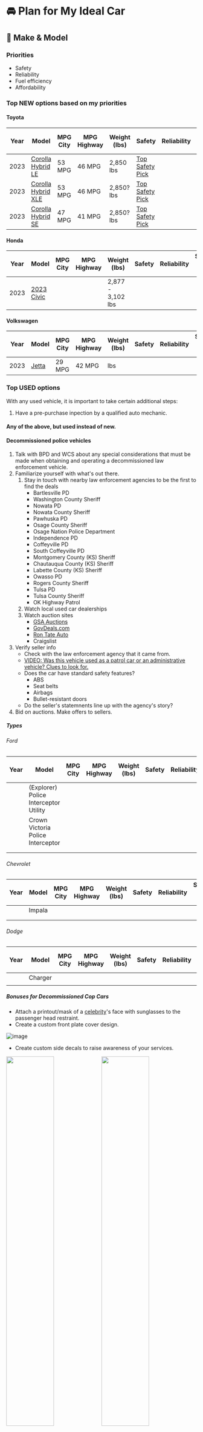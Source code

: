 # 🚘 Plan for My Ideal Car

## 🚗 Make & Model
### Priorities
* Safety
* Reliability
* Fuel efficiency
* Affordability

### Top NEW options based on my priorities
#### Toyota
|Year|Model|MPG City|MPG Highway|Weight (lbs)|Safety|Reliability|Starting Price (USD)|
|-----|--------|-----------|------|-----|----|--|--|
|2023|[Corolla Hybrid LE](https://www.toyota.com/corollahybrid/)|53 MPG|46 MPG|2,850 lbs|[Top Safety Pick](https://www.iihs.org/ratings/vehicle/toyota/corolla-4-door-sedan/2023)||22,800|
|2023|[Corolla Hybrid XLE](https://www.toyota.com/corollahybrid/)|53 MPG|46 MPG|2,850? lbs|[Top Safety Pick](https://www.iihs.org/ratings/vehicle/toyota/corolla-4-door-sedan/2023)||26,600|
|2023|[Corolla Hybrid SE](https://www.toyota.com/corollahybrid/)|47 MPG|41 MPG|2,850? lbs|[Top Safety Pick](https://www.iihs.org/ratings/vehicle/toyota/corolla-4-door-sedan/2023)||26,640|

#### Honda
|Year|Model|MPG City|MPG Highway|Weight (lbs)|Safety|Reliability|Starting Price (USD)|
|-----|--------|-----------|------|-----|----|--|--|
|2023|[2023 Civic](https://automobiles.honda.com/civic-sedan)|||2,877 - 3,102 lbs||||

#### Volkswagen
|Year|Model|MPG City|MPG Highway|Weight (lbs)|Safety|Reliability|Starting Price (USD)|
|-----|--------|-----------|------|-----|----|--|--|
|2023|[Jetta](https://www.vw.com/en/models/jetta.html)|29 MPG|42 MPG| lbs||||

### Top USED options
With any used vehicle, it is important to take certain additional steps:
1. Have a pre-purchase inpection by a qualified auto mechanic. 
#### Any of the above, but used instead of new.
#### Decommissioned police vehicles
1. Talk with BPD and WCS about any special considerations that must be made when obtaining and operating a decommissioned law enforcement vehicle. 
2. Familiarize yourself with what's out there.
    1. Stay in touch with nearby law enforcement agencies to be the first to find the deals
        * Bartlesville PD
        * Washington County Sheriff
        * Nowata PD
        * Nowata County Sheriff
        * Pawhuska PD
        * Osage County Sheriff
        * Osage Nation Police Department
        * Independence PD
        * Coffeyville PD
        * South Coffeyville PD
        * Montgomery County (KS) Sheriff
        * Chautauqua County (KS) Sheriff
        * Labette County (KS) Sheriff
        * Owasso PD
        * Rogers County Sheriff
        * Tulsa PD
        * Tulsa County Sheriff
        * OK Highway Patrol
    2. Watch local used car dealerships
    3. Watch auction sites
        * [GSA Auctions](https://gsaauctions.gov/?footer=gsa.gov)
        * [GovDeals.com](https://www.govdeals.com/)
        * [Ron Tate Auto](https://www.rontateauto.com/newandusedcars)
        * Craigslist
3. Verify seller info
    * Check with the law enforcement agency that it came from. 
    * [VIDEO: Was this vehicle used as a patrol car or an administrative vehicle? Clues to look for.](https://youtu.be/uxqTbyGGWPo)
    * Does the car have standard safety features?
      * ABS
      * Seat belts
      * Airbags
      * Bullet-resistant doors 
    * Do the seller's statemnents line up with the agency's story?
4. Bid on auctions. Make offers to sellers. 
##### Types
###### Ford
|Year|Model|MPG City|MPG Highway|Weight (lbs)|Safety|Reliability|Starting Price (USD)|
|-----|--------|-----------|------|-----|----|--|--|
||(Explorer) Police Interceptor Utility|||||||
||Crown Victoria Police Interceptor|||||||
|||||||||
|||||||||

###### Chevrolet
|Year|Model|MPG City|MPG Highway|Weight (lbs)|Safety|Reliability|Starting Price (USD)|
|-----|--------|-----------|------|-----|----|--|--|
||Impala|||||||
|||||||||
|||||||||

###### Dodge
|Year|Model|MPG City|MPG Highway|Weight (lbs)|Safety|Reliability|Starting Price (USD)|
|-----|--------|-----------|------|-----|----|--|--|
||Charger|||||||
|||||||||

##### Bonuses for Decommissioned Cop Cars
* Attach a printout/mask of a [celebrity](https://www.imdb.com/list/ls092272367/)'s face with sunglasses to the passenger head restraint. 
* Create a custom front plate cover design.


![image](https://user-images.githubusercontent.com/67705789/232258512-30141f18-54b7-4943-941f-0f4b9203b58b.png)


* Create custom side decals to raise awareness of your services.


<img src="https://user-images.githubusercontent.com/67705789/232258810-3ededb6f-aceb-44da-8ff8-593388502d22.png" width=50%><img src="https://user-images.githubusercontent.com/67705789/232258817-c9d4983d-15ce-422d-b533-8e123cc60d8e.png" width=50%>



### Color
Black

## 📹 Surveillance cameras
### 1. Front windshield 
### 2. Rear glass
### 3. Driver camera.
* Shows the driver and the driver-side window.
* Useful for recording interactions with law enforcement. 

## 🧥 Covers 
* Waterproof seat covers
* Mudproof floor protectors

## Sunglasses
Useful for driving at sunrise or sunset

## ⚔ Legal self-defense tool(s) 
### Types of weapons
* CCW Firearm
* Reflex Protect Presidia Gel (have Reflex Remove on hand as well if you have Reflex Protect)
* Fixed blade
  * Dagger
  * Tanto
  * Karambit
  * Bowie 
* Tactical Flashlight
* Elecricity Weapons
  * Stun gun
  * Taser 
### Weapon Location
* Store all weapons FAR AWAY from where license, registration, and proof of insurance are located.
* Find hidden areas where they can still be rapidly drawn in the event of a security crisis.

## ⛑ Emergency Prep Kit
It's always a good idea to keep emergency supplies in your car, including 
* a first-aid kit, 
* fire extinguisher,
* flashlight,
* blanket,
* water,
* non-perishable snacks, 
* breakdown warning triangles,
* road atlas,
* duct tape,

Additionally, consider keeping 
* a spare tire, 
* tire jack, and
* tire iron in your car.

## 🪴 Plants
Having plants can be an important way to prevent the buildup of toxic chemicals in the air. 

[NASA Clean Air Study](https://ntrs.nasa.gov/api/citations/19930073077/downloads/19930073077.pdf)

### Plant Containers
Shop around or build your own modified plant containers that are optimized for car travel.
* Plastic mini-pot inside a plastic cup/earthen mug
* Hanging container

### Plant Locations
With any location, take measures to prevent unintended "missiles" and to prevent unintended obstructions of vision. 
* Cup holders
* Rear seat floor
* Rear deck
* Front dashboard (Passenger side)
* Hanging container in rear row

### Plant types
* Devil's Ivy
* Spider Plant
* Snake Plant
* Mint
* Lucky bamboo (Requires water changes)
* Succulents (Good for heat and drought)

## Decor
For all decor, convert adhesives to magnets.
* [Exterior Devil Horns](https://www.walmart.com/ip/1-Pair-3D-Devil-Horns-Stickers-Auto-Car-Roof-Decor-Accessory-Halloween-Car-Decor/1686986812?wmlspartner=wlpa&selectedSellerId=18988&adid=222222222271686986812_18988_141989961998_18286110951&wl0=&wl1=g&wl2=c&wl3=620766111987&wl4=pla-1742198100719&wl5=1024126&wl6=&wl7=&wl8=&wl9=pla&wl10=125210027&wl11=online&wl12=1686986812_18988&veh=sem&gclid=CjwKCAjw8-OhBhB5EiwADyoY1e2OWO-AcoItZ6pEcce9QYxGc9Nw6oXUrurOPLxTavXBN8nS7BrfUxoC5pUQAvD_BwE&gclsrc=aw.ds)
* [Decorative antennas](https://www.walmart.com/ip/2pcs-Black-Magnetic-Base-Truck-Vehicle-Car-Vehicle-Roof-Mount-Decorative-Aerial-Antenna/652704028?athcpid=652704028&athpgid=AthenaItempage&athcgid=null&athznid=utic&athieid=v0&athstid=CS020&athguid=NQUrJt8ZX5Be28jfhXKmDS8ZYM53V0QMRgCQ&athancid=1686986812&athena=true)
* Eagle Scout 

## 📆 Set schedules
### Maintenance
Regular maintenance is essential to keep your car running smoothly. Follow the manufacturer's 
recommended maintenance schedule and have your car serviced regularly. Regular maintenance 
includes oil changes, tire rotations, brake inspections, and fluid checks.

### Cleaning

1. Preparation: Before starting to clean your car, make sure you have all the necessary materials such as a bucket, car wash soap, a hose, microfiber towels or a chamois, and a tire cleaner.
2. Rinse the car: Use a hose to rinse the entire car thoroughly to remove any loose dirt and debris.
3. Clean the wheels and tires: Apply tire cleaner to the wheels and tires and use a tire brush to scrub them clean. Rinse thoroughly.
4. Wash the car: Fill a bucket with car wash soap and water. Dip a microfiber towel or wash mitt into the solution and wash the car from top to bottom, making sure to rinse the towel frequently to avoid scratching the paint. Rinse the car thoroughly.
5. Dry the car: Use a chamois or microfiber towel to dry the car thoroughly, starting from the top and working your way down.
6. Polish and wax: Apply a polish or wax to protect the car's paint and give it a shiny finish.
7. Clean the interior: Vacuum the interior of the car, including the seats, carpets, and floor mats. Use a leather cleaner or upholstery cleaner to clean the seats and dashboard.



Pay special attention to ensure clarity of
* Windows/windshield
* Side and rearview mirrors
* Head and tail lights



### Cameras 
* Batteries
* Video/audio quality check

### Plant care
* Watering
* Pruning
* Fertilizer
